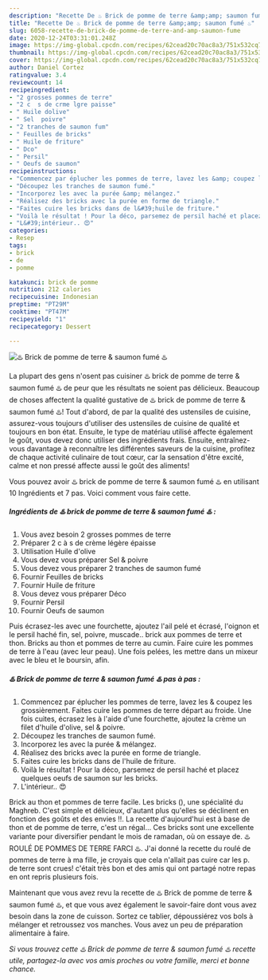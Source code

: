 ```yaml
---
description: "Recette De ♨️ Brick de pomme de terre &amp;amp; saumon fumé ♨️"
title: "Recette De ♨️ Brick de pomme de terre &amp;amp; saumon fumé ♨️"
slug: 6058-recette-de-brick-de-pomme-de-terre-and-amp-saumon-fume
date: 2020-12-24T03:31:01.248Z
image: https://img-global.cpcdn.com/recipes/62cead20c70ac8a3/751x532cq70/♨️-brick-de-pomme-de-terre-saumon-fume-♨️-photo-principale-de-la-recette.jpg
thumbnail: https://img-global.cpcdn.com/recipes/62cead20c70ac8a3/751x532cq70/♨️-brick-de-pomme-de-terre-saumon-fume-♨️-photo-principale-de-la-recette.jpg
cover: https://img-global.cpcdn.com/recipes/62cead20c70ac8a3/751x532cq70/♨️-brick-de-pomme-de-terre-saumon-fume-♨️-photo-principale-de-la-recette.jpg
author: Daniel Cortez
ratingvalue: 3.4
reviewcount: 14
recipeingredient:
- "2 grosses pommes de terre"
- "2 c  s de crme lgre paisse"
- " Huile dolive"
- " Sel  poivre"
- "2 tranches de saumon fum"
- " Feuilles de bricks"
- " Huile de friture"
- " Dco"
- " Persil"
- " Oeufs de saumon"
recipeinstructions:
- "Commencez par éplucher les pommes de terre, lavez les &amp; coupez les grossièrement. Faites cuire les pommes de terre départ au froide. Une fois cuites, écrasez les à l&#39;aide d&#39;une fourchette, ajoutez la crème un filet d&#39;huile d&#39;olive, sel &amp; poivre."
- "Découpez les tranches de saumon fumé."
- "Incorporez les avec la purée &amp; mélangez."
- "Réalisez des bricks avec la purée en forme de triangle."
- "Faites cuire les bricks dans de l&#39;huile de friture."
- "Voilà le résultat ! Pour la déco, parsemez de persil haché et placez quelques oeufs de saumon sur les bricks."
- "L&#39;intérieur.. 😍"
categories:
- Resep
tags:
- brick
- de
- pomme

katakunci: brick de pomme 
nutrition: 212 calories
recipecuisine: Indonesian
preptime: "PT29M"
cooktime: "PT47M"
recipeyield: "1"
recipecategory: Dessert

---
```



![♨️ Brick de pomme de terre &amp; saumon fumé ♨️](https://img-global.cpcdn.com/recipes/62cead20c70ac8a3/751x532cq70/♨️-brick-de-pomme-de-terre-saumon-fume-♨️-photo-principale-de-la-recette.jpg)

La plupart des gens n'osent pas cuisiner ♨️ brick de pomme de terre &amp; saumon fumé ♨️ de peur que les résultats ne soient pas délicieux. Beaucoup de choses affectent la qualité gustative de ♨️ brick de pomme de terre &amp; saumon fumé ♨️! Tout d'abord, de par la qualité des ustensiles de cuisine, assurez-vous toujours d'utiliser des ustensiles de cuisine de qualité et toujours en bon état. Ensuite, le type de matériau utilisé affecte également le goût, vous devez donc utiliser des ingrédients frais. Ensuite, entraînez-vous davantage à reconnaître les différentes saveurs de la cuisine, profitez de chaque activité culinaire de tout cœur, car la sensation d'être excité, calme et non pressé affecte aussi le goût des aliments!

<!--inarticleads1-->

Vous pouvez avoir ♨️ brick de pomme de terre &amp; saumon fumé ♨️ en utilisant 10 Ingrédients et 7 pas. Voici comment vous faire cette.

##### Ingrédients de ♨️ brick de pomme de terre &amp; saumon fumé ♨️ :

1. Vous avez besoin 2 grosses pommes de terre
1. Préparer 2 c à s de crème légère épaisse
1. Utilisation  Huile d&#39;olive
1. Vous devez vous préparer  Sel &amp; poivre
1. Vous devez vous préparer 2 tranches de saumon fumé
1. Fournir  Feuilles de bricks
1. Fournir  Huile de friture
1. Vous devez vous préparer  Déco
1. Fournir  Persil
1. Fournir  Oeufs de saumon


Puis écrasez-les avec une fourchette, ajoutez l&#39;ail pelé et écrasé, l&#39;oignon et le persil haché fin, sel, poivre, muscade.. brick aux pommes de terre et thon. Bricks au thon et pommes de terre au cumin. Faire cuire les pommes de terre à l&#39;eau (avec leur peau). Une fois pelées, les mettre dans un mixeur avec le bleu et le boursin, afin. 

<!--inarticleads2-->

##### ♨️ Brick de pomme de terre &amp; saumon fumé ♨️ pas à pas :

1. Commencez par éplucher les pommes de terre, lavez les &amp; coupez les grossièrement. Faites cuire les pommes de terre départ au froide. Une fois cuites, écrasez les à l&#39;aide d&#39;une fourchette, ajoutez la crème un filet d&#39;huile d&#39;olive, sel &amp; poivre.
1. Découpez les tranches de saumon fumé.
1. Incorporez les avec la purée &amp; mélangez.
1. Réalisez des bricks avec la purée en forme de triangle.
1. Faites cuire les bricks dans de l&#39;huile de friture.
1. Voilà le résultat ! Pour la déco, parsemez de persil haché et placez quelques oeufs de saumon sur les bricks.
1. L&#39;intérieur.. 😍


Brick au thon et pommes de terre facile. Les bricks (), une spécialité du Maghreb. C&#39;est simple et délicieux, d&#39;autant plus qu&#39;elles se déclinent en fonction des goûts et des envies !!. La recette d&#39;aujourd&#39;hui est à base de thon et de pomme de terre, c&#39;est un régal… Ces bricks sont une excellente variante pour diversifier pendant le mois de ramadan, où on essaye de. ♨️ ROULÉ DE POMMES DE TERRE FARCI ♨️. J&#39;ai donné la recette du roulé de pommes de terre à ma fille, je croyais que cela n&#39;allait pas cuire car les p. de terre sont crues! c&#39;était très bon et des amis qui ont partagé notre repas en ont repris plusieurs fois. 

<!--inarticleads1-->

<p>
Maintenant que vous avez revu la recette de ♨️ Brick de pomme de terre &amp; saumon fumé ♨️, et que vous avez également le savoir-faire dont vous avez besoin dans la zone de cuisson. Sortez ce tablier, dépoussiérez vos bols à mélanger et retroussez vos manches. Vous avez un peu de préparation alimentaire à faire.
</p>

<p>
<i>Si vous trouvez cette ♨️ Brick de pomme de terre &amp; saumon fumé ♨️ recette utile, partagez-la avec vos amis proches ou votre famille, merci et bonne chance.</i>
</p>

